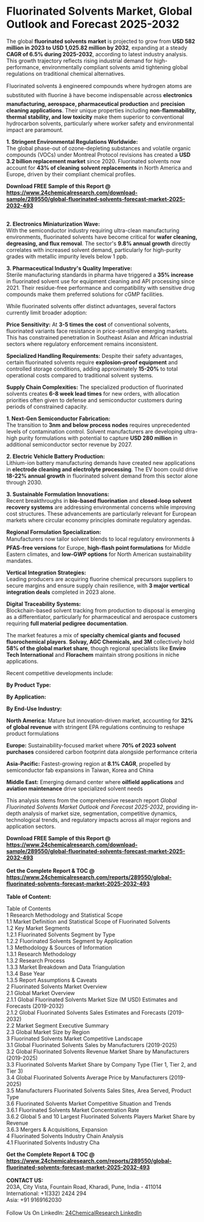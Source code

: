 <h1>Fluorinated Solvents Market, Global Outlook and Forecast 2025-2032</h1><p>The global <strong>fluorinated solvents market</strong> is projected to grow from <strong>USD 582 million in 2023 to USD 1,025.82 million by 2032</strong>, expanding at a steady <strong>CAGR of 6.5% during 2025-2032</strong>, according to latest industry analysis. This growth trajectory reflects rising industrial demand for high-performance, environmentally compliant solvents amid tightening global regulations on traditional chemical alternatives.</p><p>Fluorinated solvents â engineered compounds where hydrogen atoms are substituted with fluorine â have become indispensable across <strong>electronics manufacturing, aerospace, pharmaceutical production</strong> and <strong>precision cleaning applications</strong>. Their unique properties including <strong>non-flammability, thermal stability, and low toxicity</strong> make them superior to conventional hydrocarbon solvents, particularly where worker safety and environmental impact are paramount.</p><p><strong>1. Stringent Environmental Regulations Worldwide:</strong><br>
The global phase-out of ozone-depleting substances and volatile organic compounds (VOCs) under Montreal Protocol revisions has created a <strong>USD 3.2 billion replacement market</strong> since 2020. Fluorinated solvents now account for <strong>43% of cleaning solvent replacements</strong> in North America and Europe, driven by their compliant chemical profiles.</p><div><b>Download FREE Sample of this Report @ 
            <a href="https://www.24chemicalresearch.com/download-sample/289550/global-fluorinated-solvents-forecast-market-2025-2032-493">
            https://www.24chemicalresearch.com/download-sample/289550/global-fluorinated-solvents-forecast-market-2025-2032-493</a></b></div><br><p><strong>2. Electronics Miniaturization Wave:</strong><br>
With the semiconductor industry requiring ultra-clean manufacturing environments, fluorinated solvents have become critical for <strong>wafer cleaning, degreasing, and flux removal</strong>. The sector's <strong>9.8% annual growth</strong> directly correlates with increased solvent demand, particularly for high-purity grades with metallic impurity levels below 1 ppb.</p><p><strong>3. Pharmaceutical Industry's Quality Imperative:</strong><br>
Sterile manufacturing standards in pharma have triggered a <strong>35% increase</strong> in fluorinated solvent use for equipment cleaning and API processing since 2021. Their residue-free performance and compatibility with sensitive drug compounds make them preferred solutions for cGMP facilities.</p><p>While fluorinated solvents offer distinct advantages, several factors currently limit broader adoption:</p><p><strong>Price Sensitivity:</strong> At <strong>3-5 times the cost</strong> of conventional solvents, fluorinated variants face resistance in price-sensitive emerging markets. This has constrained penetration in Southeast Asian and African industrial sectors where regulatory enforcement remains inconsistent.</p><p><strong>Specialized Handling Requirements:</strong> Despite their safety advantages, certain fluorinated solvents require <strong>explosion-proof equipment</strong> and controlled storage conditions, adding approximately <strong>15-20%</strong> to total operational costs compared to traditional solvent systems.</p><p><strong>Supply Chain Complexities:</strong> The specialized production of fluorinated solvents creates <strong>6-8 week lead times</strong> for new orders, with allocation priorities often given to defense and semiconductor customers during periods of constrained capacity.</p><p><strong>1. Next-Gen Semiconductor Fabrication:</strong><br>
The transition to <strong>3nm and below process nodes</strong> requires unprecedented levels of contamination control. Solvent manufacturers are developing ultra-high purity formulations with potential to capture <strong>USD 280 million</strong> in additional semiconductor sector revenue by 2027.</p><p><strong>2. Electric Vehicle Battery Production:</strong><br>
Lithium-ion battery manufacturing demands have created new applications in <strong>electrode cleaning and electrolyte processing</strong>. The EV boom could drive <strong>18-22% annual growth</strong> in fluorinated solvent demand from this sector alone through 2030.</p><p><strong>3. Sustainable Formulation Innovations:</strong><br>
Recent breakthroughs in <strong>bio-based fluorination</strong> and <strong>closed-loop solvent recovery systems</strong> are addressing environmental concerns while improving cost structures. These advancements are particularly relevant for European markets where circular economy principles dominate regulatory agendas.</p><p><strong>Regional Formulation Specialization:</strong><br>
	Manufacturers now tailor solvent blends to local regulatory environments â <strong>PFAS-free versions</strong> for Europe, <strong>high-flash point formulations</strong> for Middle Eastern climates, and <strong>low-GWP options</strong> for North American sustainability mandates.</p><p><strong>Vertical Integration Strategies:</strong><br>
	Leading producers are acquiring fluorine chemical precursors suppliers to secure margins and ensure supply chain resilience, with <strong>3 major vertical integration deals</strong> completed in 2023 alone.</p><p><strong>Digital Traceability Systems:</strong><br>
	Blockchain-based solvent tracking from production to disposal is emerging as a differentiator, particularly for pharmaceutical and aerospace customers requiring <strong>full material pedigree documentation</strong>.</p><p>The market features a mix of <strong>specialty chemical giants and focused fluorochemical players</strong>. <strong>Solvay, AGC Chemicals, and 3M</strong> collectively hold <strong>58% of the global market share</strong>, though regional specialists like <strong>Enviro Tech International</strong> and <strong>Florachem</strong> maintain strong positions in niche applications.</p><p>Recent competitive developments include:</p><p><strong>By Product Type:</strong></p><p><strong>By Application:</strong></p><p><strong>By End-Use Industry:</strong></p><p><strong>North America:</strong> Mature but innovation-driven market, accounting for <strong>32% of global revenue</strong> with stringent EPA regulations continuing to reshape product formulations</p><p><strong>Europe:</strong> Sustainability-focused market where <strong>70% of 2023 solvent purchases</strong> considered carbon footprint data alongside performance criteria</p><p><strong>Asia-Pacific:</strong> Fastest-growing region at <strong>8.1% CAGR</strong>, propelled by semiconductor fab expansions in Taiwan, Korea and China</p><p><strong>Middle East:</strong> Emerging demand center where <strong>oilfield applications</strong> and <strong>aviation maintenance</strong> drive specialized solvent needs</p><p>This analysis stems from the comprehensive research report <em>Global Fluorinated Solvents Market Outlook and Forecast 2025-2032</em>, providing in-depth analysis of market size, segmentation, competitive dynamics, technological trends, and regulatory impacts across all major regions and application sectors.</p><div><b>Download FREE Sample of this Report @ 
            <a href="https://www.24chemicalresearch.com/download-sample/289550/global-fluorinated-solvents-forecast-market-2025-2032-493">
            https://www.24chemicalresearch.com/download-sample/289550/global-fluorinated-solvents-forecast-market-2025-2032-493</a></b></div><br><div><b>Get the Complete Report & TOC @ 
            <a href="https://www.24chemicalresearch.com/reports/289550/global-fluorinated-solvents-forecast-market-2025-2032-493">
            https://www.24chemicalresearch.com/reports/289550/global-fluorinated-solvents-forecast-market-2025-2032-493</a></b></div><br>
            <b>Table of Content:</b><p>Table of Contents<br />
1 Research Methodology and Statistical Scope<br />
1.1 Market Definition and Statistical Scope of Fluorinated Solvents<br />
1.2 Key Market Segments<br />
1.2.1 Fluorinated Solvents Segment by Type<br />
1.2.2 Fluorinated Solvents Segment by Application<br />
1.3 Methodology & Sources of Information<br />
1.3.1 Research Methodology<br />
1.3.2 Research Process<br />
1.3.3 Market Breakdown and Data Triangulation<br />
1.3.4 Base Year<br />
1.3.5 Report Assumptions & Caveats<br />
2 Fluorinated Solvents Market Overview<br />
2.1 Global Market Overview<br />
2.1.1 Global Fluorinated Solvents Market Size (M USD) Estimates and Forecasts (2019-2032)<br />
2.1.2 Global Fluorinated Solvents Sales Estimates and Forecasts (2019-2032)<br />
2.2 Market Segment Executive Summary<br />
2.3 Global Market Size by Region<br />
3 Fluorinated Solvents Market Competitive Landscape<br />
3.1 Global Fluorinated Solvents Sales by Manufacturers (2019-2025)<br />
3.2 Global Fluorinated Solvents Revenue Market Share by Manufacturers (2019-2025)<br />
3.3 Fluorinated Solvents Market Share by Company Type (Tier 1, Tier 2, and Tier 3)<br />
3.4 Global Fluorinated Solvents Average Price by Manufacturers (2019-2025)<br />
3.5 Manufacturers Fluorinated Solvents Sales Sites, Area Served, Product Type<br />
3.6 Fluorinated Solvents Market Competitive Situation and Trends<br />
3.6.1 Fluorinated Solvents Market Concentration Rate<br />
3.6.2 Global 5 and 10 Largest Fluorinated Solvents Players Market Share by Revenue<br />
3.6.3 Mergers & Acquisitions, Expansion<br />
4 Fluorinated Solvents Industry Chain Analysis<br />
4.1 Fluorinated Solvents Industry Cha</p><div><b>Get the Complete Report & TOC @ 
            <a href="https://www.24chemicalresearch.com/reports/289550/global-fluorinated-solvents-forecast-market-2025-2032-493">
            https://www.24chemicalresearch.com/reports/289550/global-fluorinated-solvents-forecast-market-2025-2032-493</a></b></div><br><b>CONTACT US:</b><br>
            203A, City Vista, Fountain Road, Kharadi, Pune, India - 411014<br>
            International: +1(332) 2424 294<br>
            Asia: +91 9169162030 <br><br>
            Follow Us On LinkedIn: <a href="https://www.linkedin.com/company/24chemicalresearch/">24ChemicalResearch LinkedIn</a>